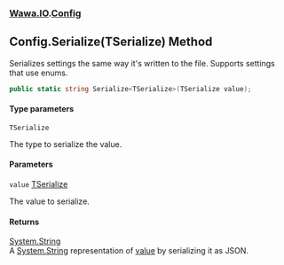 ### [Wawa.IO](Wawa.IO.md 'Wawa.IO').[Config](Config.md 'Wawa.IO.Config')

## Config.Serialize<TSerialize>(TSerialize) Method

Serializes settings the same way it's written to the file. Supports settings that use enums.

```csharp
public static string Serialize<TSerialize>(TSerialize value);
```
#### Type parameters

<a name='Wawa.IO.Config.Serialize_TSerialize_(TSerialize).TSerialize'></a>

`TSerialize`

The type to serialize the value.
#### Parameters

<a name='Wawa.IO.Config.Serialize_TSerialize_(TSerialize).value'></a>

`value` [TSerialize](Config.Serialize{TSerialize}(TSerialize).md#Wawa.IO.Config.Serialize_TSerialize_(TSerialize).TSerialize 'Wawa.IO.Config.Serialize<TSerialize>(TSerialize).TSerialize')

The value to serialize.

#### Returns
[System.String](https://docs.microsoft.com/en-us/dotnet/api/System.String 'System.String')  
A [System.String](https://docs.microsoft.com/en-us/dotnet/api/System.String 'System.String') representation of [value](Config.Serialize{TSerialize}(TSerialize).md#Wawa.IO.Config.Serialize_TSerialize_(TSerialize).value 'Wawa.IO.Config.Serialize<TSerialize>(TSerialize).value') by serializing it as JSON.